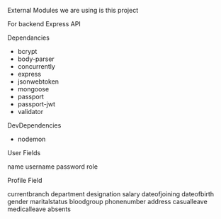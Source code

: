External Modules we are using is this project

For backend Express API

Dependancies

- bcrypt
- body-parser
- concurrently
- express
- jsonwebtoken
- mongoose
- passport
- passport-jwt
- validator

DevDependencies

- nodemon

User Fields

name
username
password
role

Profile Field

currentbranch
department
designation
salary
dateofjoining
dateofbirth
gender
maritalstatus
bloodgroup
phonenumber
address
casualleave
medicalleave
absents
